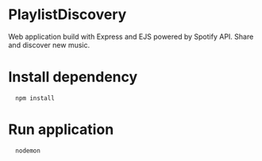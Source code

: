 # PlaylistDiscovery
Web application build with Express and EJS powered by Spotify API.
Share and discover new music.

# Install dependency
```
  npm install

```
# Run application
```
  nodemon

```
